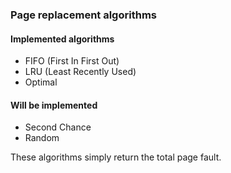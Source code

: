 ### Page replacement algorithms

#### Implemented algorithms
 - FIFO (First In First Out)
 - LRU (Least Recently Used)
 - Optimal 


#### Will be implemented
 - Second Chance
 - Random

These algorithms simply return the total page fault.
